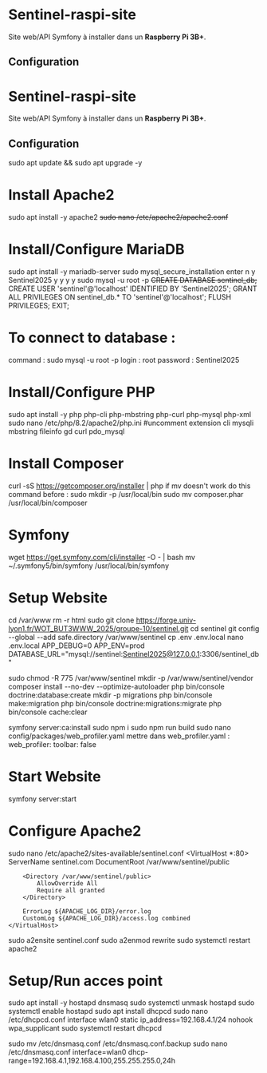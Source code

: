 # Sentinel-raspi-site

Site web/API Symfony à installer dans un **Raspberry Pi 3B+**.


## Configuration

# Sentinel-raspi-site

Site web/API Symfony à installer dans un **Raspberry Pi 3B+**.


## Configuration

sudo apt update && sudo apt upgrade -y

# Install Apache2
sudo apt install -y apache2
~~sudo nano /etc/apache2/apache2.conf~~

# Install/Configure MariaDB
sudo apt install -y mariadb-server
sudo mysql_secure_installation
    enter
    n
    y
    Sentinel2025
    y
    y
    y
    y
sudo mysql -u root -p
    ~~CREATE DATABASE sentinel_db;~~
    CREATE USER 'sentinel'@'localhost' IDENTIFIED BY 'Sentinel2025';
    GRANT ALL PRIVILEGES ON sentinel_db.* TO 'sentinel'@'localhost';
    FLUSH PRIVILEGES;
    EXIT;


# To connect to database :
command : sudo mysql -u root -p
login : root
password : Sentinel2025



# Install/Configure PHP
sudo apt install -y  php php-cli php-mbstring php-curl php-mysql php-xml
sudo nano /etc/php/8.2/apache2/php.ini #uncomment extension cli mysqli mbstring fileinfo gd curl pdo_mysql


# Install Composer
curl -sS https://getcomposer.org/installer | php
if mv doesn't work do this command before : sudo mkdir -p /usr/local/bin
sudo mv composer.phar /usr/local/bin/composer

# Symfony
wget https://get.symfony.com/cli/installer -O - | bash
mv ~/.symfony5/bin/symfony /usr/local/bin/symfony

# Setup Website 
cd /var/www
rm -r html
sudo git clone https://forge.univ-lyon1.fr/WOT_BUT3WWW_2025/groupe-10/sentinel.git
cd sentinel
git config --global --add safe.directory /var/www/sentinel
cp .env .env.local
nano .env.local
    APP_DEBUG=0
    APP_ENV=prod
    DATABASE_URL="mysql://sentinel:Sentinel2025@127.0.0.1:3306/sentinel_db"

sudo chmod -R 775 /var/www/sentinel
mkdir -p /var/www/sentinel/vendor
composer install --no-dev --optimize-autoloader
php bin/console doctrine:database:create
mkdir -p migrations
php bin/console make:migration
php bin/console doctrine:migrations:migrate
php bin/console cache:clear

symfony server:ca:install
sudo npm i
sudo npm run build
sudo nano config/packages/web_profiler.yaml
mettre dans web_profiler.yaml  : 
    web_profiler: 
	    toolbar: false


# Start Website 
symfony server:start

# Configure Apache2
sudo nano /etc/apache2/sites-available/sentinel.conf
    <VirtualHost *:80>
        ServerName sentinel.com
        DocumentRoot /var/www/sentinel/public

        <Directory /var/www/sentinel/public>
            AllowOverride All
            Require all granted
        </Directory>

        ErrorLog ${APACHE_LOG_DIR}/error.log
        CustomLog ${APACHE_LOG_DIR}/access.log combined
    </VirtualHost>

sudo a2ensite sentinel.conf
sudo a2enmod rewrite
sudo systemctl restart apache2

# Setup/Run acces point
sudo apt install -y hostapd dnsmasq
sudo systemctl unmask hostapd
sudo systemctl enable hostapd
sudo apt install dhcpcd
sudo nano /etc/dhcpcd.conf
    interface wlan0
    static ip_address=192.168.4.1/24
    nohook wpa_supplicant
sudo systemctl restart dhcpcd

sudo mv /etc/dnsmasq.conf /etc/dnsmasq.conf.backup
sudo nano /etc/dnsmasq.conf
interface=wlan0
dhcp-range=192.168.4.1,192.168.4.100,255.255.255.0,24h


